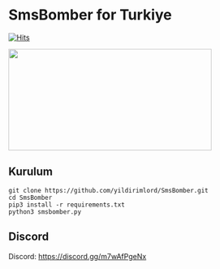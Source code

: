 # SmsBomber for Turkiye

[![Hits](https://hits.sh/github.com/yildirimlord/SmsBomber.svg?label=views&color=007ec6)](https://hits.sh/github.com/yildirimlord/SmsBomber/)

<img src=https://user-images.githubusercontent.com/51286195/209442235-7069b8e7-b3f3-4b70-82cb-a86014836be0.png height="200px" width="400px"/>



<h2>Kurulum</h2>

```console
git clone https://github.com/yildirimlord/SmsBomber.git
cd SmsBomber
pip3 install -r requirements.txt
python3 smsbomber.py
```


<h2>Discord</h2>


Discord: https://discord.gg/m7wAfPgeNx
